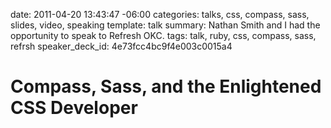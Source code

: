 date: 2011-04-20 13:43:47 -06:00
categories: talks, css, compass, sass, slides, video, speaking
template: talk
summary: Nathan Smith and I had the opportunity to speak to Refresh OKC.
tags: talk, ruby, css, compass, sass, refrsh
speaker_deck_id: 4e73fcc4bc9f4e003c0015a4

# Compass, Sass, and the Enlightened CSS Developer

